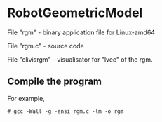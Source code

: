 # RobotGeometricModel

File "rgm" - binary application file for Linux-amd64

File "rgm.c" - source code

File "clivisrgm" - visualisator for "lvec" of the rgm.

## Compile the program

For example,

````
# gcc -Wall -g -ansi rgm.c -lm -o rgm
````
